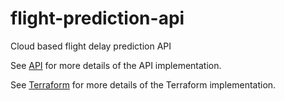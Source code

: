 # flight-prediction-api
Cloud based flight delay prediction API

See [API](api/README.md) for more details of the API implementation.

See [Terraform](terraform/README.md) for more details of the Terraform implementation.